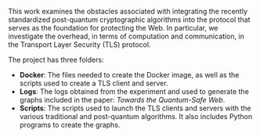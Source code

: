 This work examines the obstacles associated with integrating the recently standardized post-quantum cryptographic algorithms into the protocol that serves as the foundation for protecting the Web. In particular, we investigate the overhead, in terms of computation and communication, in the Transport Layer Security (TLS) protocol.

The project has three folders:

* **Docker**: The files needed to create the Docker image, as well as the scripts used to create a TLS client and server.
* **Logs**: The logs obtained from the experiment and used to generate the graphs included in the paper: *Towards the Quantum-Safe Web*.
* **Scripts**: The scripts used to launch the TLS clients and servers with the various traditional and post-quantum algorithms. It also includes Python programs to create the graphs.
